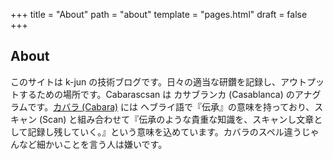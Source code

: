 +++
title = "About"
path = "about"
template = "pages.html"
draft = false
+++

## About

このサイトは k-jun の技術ブログです。日々の適当な研鑽を記録し、アウトプットするための場所です。Cabarascsan は カサブランカ (Casablanca) のアナグラムです。[カバラ (Cabara)](https://ja.wikipedia.org/wiki/%E3%82%AB%E3%83%90%E3%83%A9) には ヘブライ語で『伝承』の意味を持っており、スキャン (Scan) と組み合わせて『伝承のような貴重な知識を、スキャンし文章として記録し残していく。』という意味を込めています。カバラのスペル違うじゃんなど細かいことを言う人は嫌いです。

<!-- TODO: ブログの内容や雰囲気を簡潔に伝える。管理人の自己紹介を簡潔に載せるなど -->
